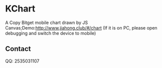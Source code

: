 # KChart

A Copy Bitget mobile chart drawn by JS Canvas;Demo:http://www.jiahong.club/#/chart (If it is on PC, please open debugging and switch the device to mobile)

## Contact
QQ: 2535031107
